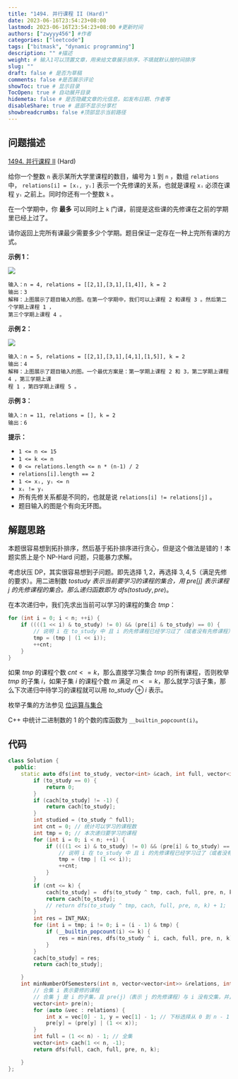 ```yaml
---
title: "1494. 并行课程 II (Hard)"
date: 2023-06-16T23:54:23+08:00
lastmod: 2023-06-16T23:54:23+08:00 #更新时间
authors: ["zwyyy456"] #作者
categories: ["leetcode"]
tags: ["bitmask", "dynamic programming"]
description: "" #描述
weight: # 输入1可以顶置文章，用来给文章展示排序，不填就默认按时间排序
slug: ""
draft: false # 是否为草稿
comments: false #是否展示评论
showToc: true # 显示目录
TocOpen: true # 自动展开目录
hidemeta: false # 是否隐藏文章的元信息，如发布日期、作者等
disableShare: true # 底部不显示分享栏
showbreadcrumbs: false #顶部显示当前路径
---
```

## 问题描述
[1494. 并行课程 II][link] (Hard)

[link]: https://leetcode.cn/problems/parallel-courses-ii/

给你一个整数 `n` 表示某所大学里课程的数目，编号为 `1` 到 `n` ，数组 `relations` 中， `relations[i] =
[xᵢ, yᵢ]`  表示一个先修课的关系，也就是课程 `xᵢ` 必须在课程 `yᵢ` 之前上。同时你还有一个整数 `k` 。

在一个学期中，你 **最多** 可以同时上 `k` 门课，前提是这些课的先修课在之前的学期里已经上过了。

请你返回上完所有课最少需要多少个学期。题目保证一定存在一种上完所有课的方式。

**示例 1：**

**![](https://pic-upyun.zwyyy456.tech/smms/2023-12-26-065538.png)**

```
输入：n = 4, relations = [[2,1],[3,1],[1,4]], k = 2
输出：3
解释：上图展示了题目输入的图。在第一个学期中，我们可以上课程 2 和课程 3 。然后第二个学期上课程 1 ，
第三个学期上课程 4 。

```

**示例 2：**

**![](https://pic-upyun.zwyyy456.tech/smms/2023-12-26-065539.png)**

```
输入：n = 5, relations = [[2,1],[3,1],[4,1],[1,5]], k = 2
输出：4
解释：上图展示了题目输入的图。一个最优方案是：第一学期上课程 2 和 3，第二学期上课程 4 ，第三学期上课
程 1 ，第四学期上课程 5 。

```

**示例 3：**

```
输入：n = 11, relations = [], k = 2
输出：6

```

**提示：**

- `1 <= n <= 15`
- `1 <= k <= n`
- `0 <= relations.length <= n * (n-1) / 2`
- `relations[i].length == 2`
- `1 <= xᵢ, yᵢ <= n`
- `xᵢ != yᵢ`
- 所有先修关系都是不同的，也就是说 `relations[i] != relations[j]` 。
- 题目输入的图是个有向无环图。


## 解题思路

本题很容易想到拓扑排序，然后基于拓扑排序进行贪心，但是这个做法是错的！本题实质上是个 NP-Hard 问题，只能暴力求解。

考虑状压 DP，其实很容易想到子问题。即先选择 $1, 2$，再选择 $3, 4, 5$（满足先修的要求）。用二进制数 $to$_$study$ 表示当前要学习的课程的集合，用 $pre[j]$ 表示课程 $j$ 的先修课程的集合。那么递归函数即为 $dfs(to$_$study, pre)$。

在本次递归中，我们先求出当前可以学习的课程的集合 $tmp$：

```cpp
for (int i = 0; i < n; ++i) {
    if ((((1 << i) & to_study) != 0) && (pre[i] & to_study) == 0) {
        // 说明 i 在 to_study 中 且 i 的先修课程已经学习过了（或者没有先修课程）
        tmp = (tmp | (1 << i));
        ++cnt;
    }
}
```

如果 $tmp$ 的课程个数 $cnt <= k$，那么直接学习集合 $tmp$ 的所有课程，否则枚举 $tmp$ 的子集 $i$，如果子集 $i$ 的课程个数 $m$ 满足 $m <= k$，那么就学习该子集，那么下次递归中待学习的课程就可以用 $to$_$study \oplus i$ 表示。

枚举子集的方法参见 [位运算与集合](https://blog.zwyyy456.tech/zh/posts/tech/bit_operation/)

C++ 中统计二进制数的 $1$ 的个数的库函数为 `__builtin_popcount(i)`。

## 代码

```cpp
class Solution {
  public:
  	static auto dfs(int to_study, vector<int> &cach, int full, vector<int> &pre, int n, int k) -> int {
        if (to_study == 0) {
            return 0;
        }
  		if (cach[to_study] != -1) {
  			return cach[to_study];
  		}
  		int studied = (to_study ^ full);
  		int cnt = 0; // 统计可以学习的课程数
  		int tmp = 0; // 本次递归要学习的课程
  		for (int i = 0; i < n; ++i) {
  			if ((((1 << i) & to_study) != 0) && (pre[i] & to_study) == 0) {
  				// 说明 i 在 to_study 中 且 i 的先修课程已经学习过了（或者没有先修课程）
  				tmp = (tmp | (1 << i));
  				++cnt;
  			}
  		}
  		if (cnt <= k) {
  			cach[to_study] =  dfs(to_study ^ tmp, cach, full, pre, n, k) + 1;
  			return cach[to_study];
            // return dfs(to_study ^ tmp, cach, full, pre, n, k) + 1;
  		}
  		int res = INT_MAX;
  		for (int i = tmp; i != 0; i = (i - 1) & tmp) {
  			if (__builtin_popcount(i) <= k) {
  				res = min(res, dfs(to_study ^ i, cach, full, pre, n, k) + 1);
  			}
  		}
  		cach[to_study] = res;
  		return cach[to_study];

  	}
    int minNumberOfSemesters(int n, vector<vector<int>> &relations, int k) {
    	// 合集 i 表示要修的课程
    	// 合集 j 是 i 的子集，且 pre(j)（表示 j 的先修课程）与 i 没有交集，并且 size(j) <= k
    	vector<int> pre(n);
    	for (auto &vec : relations) {
    		int x = vec[0] - 1, y = vec[1] - 1; // 下标选择从 0 到 n - 1
    		pre[y] = (pre[y] | (1 << x));	
    	}
    	int full = (1 << n) - 1; // 全集
    	vector<int> cach(1 << n, -1);
    	return dfs(full, cach, full, pre, n, k);

    }
};
```